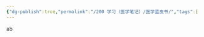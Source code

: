 ```yaml
---
{"dg-publish":true,"permalink":"/200 学习（医学笔记）/医学蓝皮书/","tags":["gardenEntry"],"created":"2024-01-01T19:45:52.852+08:00","updated":"2024-01-06T13:44:56.331+08:00"}
---
```


ab